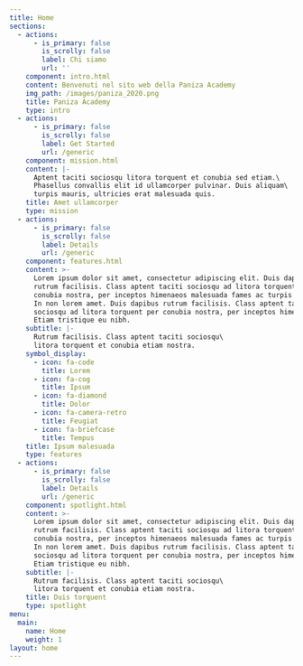 ```yaml
---
title: Home
sections:
  - actions:
      - is_primary: false
        is_scrolly: false
        label: Chi siamo
        url: ''
    component: intro.html
    content: Benvenuti nel sito web della Paniza Academy
    img_path: /images/paniza_2020.png
    title: Paniza Academy
    type: intro
  - actions:
      - is_primary: false
        is_scrolly: false
        label: Get Started
        url: /generic
    component: mission.html
    content: |-
      Aptent taciti sociosqu litora torquent et conubia sed etiam.\
      Phasellus convallis elit id ullamcorper pulvinar. Duis aliquam\
      turpis mauris, ultricies erat malesuada quis.
    title: Amet ullamcorper
    type: mission
  - actions:
      - is_primary: false
        is_scrolly: false
        label: Details
        url: /generic
    component: features.html
    content: >-
      Lorem ipsum dolor sit amet, consectetur adipiscing elit. Duis dapibus
      rutrum facilisis. Class aptent taciti sociosqu ad litora torquent per
      conubia nostra, per inceptos himenaeos malesuada fames ac turpis egestas.
      In non lorem amet. Duis dapibus rutrum facilisis. Class aptent taciti
      sociosqu ad litora torquent per conubia nostra, per inceptos himenaeos.
      Etiam tristique eu nibh.
    subtitle: |-
      Rutrum facilisis. Class aptent taciti sociosqu\
      litora torquent et conubia etiam nostra.
    symbol_display:
      - icon: fa-code
        title: Lorem
      - icon: fa-cog
        title: Ipsum
      - icon: fa-diamond
        title: Dolor
      - icon: fa-camera-retro
        title: Feugiat
      - icon: fa-briefcase
        title: Tempus
    title: Ipsum malesuada
    type: features
  - actions:
      - is_primary: false
        is_scrolly: false
        label: Details
        url: /generic
    component: spotlight.html
    content: >-
      Lorem ipsum dolor sit amet, consectetur adipiscing elit. Duis dapibus
      rutrum facilisis. Class aptent taciti sociosqu ad litora torquent per
      conubia nostra, per inceptos himenaeos malesuada fames ac turpis egestas.
      In non lorem amet. Duis dapibus rutrum facilisis. Class aptent taciti
      sociosqu ad litora torquent per conubia nostra, per inceptos himenaeos.
      Etiam tristique eu nibh.
    subtitle: |-
      Rutrum facilisis. Class aptent taciti sociosqu\
      litora torquent et conubia etiam nostra.
    title: Duis torquent
    type: spotlight
menu:
  main:
    name: Home
    weight: 1
layout: home
---
```


